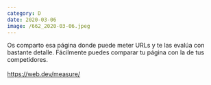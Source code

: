 ```yaml
--- 
category: D 
date: 2020-03-06 
image: /662_2020-03-06.jpeg 
--- 
```


Os comparto esa página donde puede meter URLs y te las evalúa con bastante detalle. Fácilmente puedes comparar tu página con la de tus competidores. <br><br>https://web.dev/measure/